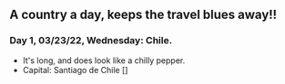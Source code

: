 ## A country a day, keeps the travel blues away!!

### Day 1, 03/23/22, Wednesday: **Chile.**

+ It's long, and does look like a chilly pepper.
+ Capital: Santiago de Chile []


